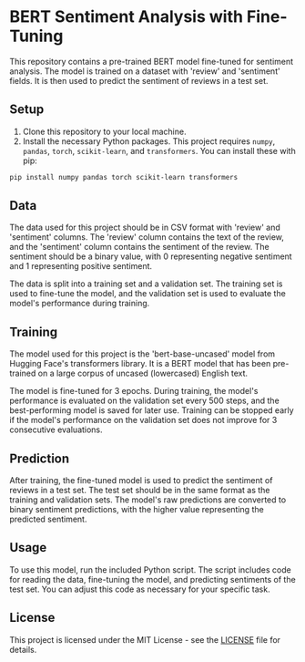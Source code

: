 # BERT Sentiment Analysis with Fine-Tuning

This repository contains a pre-trained BERT model fine-tuned for sentiment analysis. The model is trained on a dataset with 'review' and 'sentiment' fields. It is then used to predict the sentiment of reviews in a test set.

## Setup

1. Clone this repository to your local machine.
2. Install the necessary Python packages. This project requires `numpy`, `pandas`, `torch`, `scikit-learn`, and `transformers`. You can install these with pip:

```sh
pip install numpy pandas torch scikit-learn transformers
```

## Data

The data used for this project should be in CSV format with 'review' and 'sentiment' columns. The 'review' column contains the text of the review, and the 'sentiment' column contains the sentiment of the review. The sentiment should be a binary value, with 0 representing negative sentiment and 1 representing positive sentiment.

The data is split into a training set and a validation set. The training set is used to fine-tune the model, and the validation set is used to evaluate the model's performance during training.

## Training

The model used for this project is the 'bert-base-uncased' model from Hugging Face's transformers library. It is a BERT model that has been pre-trained on a large corpus of uncased (lowercased) English text.

The model is fine-tuned for 3 epochs. During training, the model's performance is evaluated on the validation set every 500 steps, and the best-performing model is saved for later use. Training can be stopped early if the model's performance on the validation set does not improve for 3 consecutive evaluations.

## Prediction

After training, the fine-tuned model is used to predict the sentiment of reviews in a test set. The test set should be in the same format as the training and validation sets. The model's raw predictions are converted to binary sentiment predictions, with the higher value representing the predicted sentiment.

## Usage

To use this model, run the included Python script. The script includes code for reading the data, fine-tuning the model, and predicting sentiments of the test set. You can adjust this code as necessary for your specific task.

## License

This project is licensed under the MIT License - see the [LICENSE](LICENSE) file for details.
```
